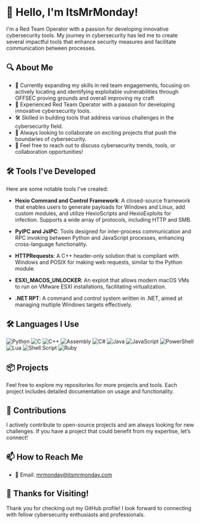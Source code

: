 # 👋 Hello, I'm ItsMrMonday!

I'm a Red Team Operator with a passion for developing innovative cybersecurity tools. My journey in cybersecurity has led me to create several impactful tools that enhance security measures and facilitate communication between processes.

## 🔍 About Me

- 🌱 Currently expanding my skills in red team engagements, focusing on actively locating and identifying exploitable vulnerabilities through OFFSEC proving grounds and overall improving my craft
- 💼 Experienced Red Team Operator with a passion for developing innovative cybersecurity tools.
- 🛠️ Skilled in building tools that address various challenges in the cybersecurity field.
- 🎯 Always looking to collaborate on exciting projects that push the boundaries of cybersecurity.
- 💬 Feel free to reach out to discuss cybersecurity trends, tools, or collaboration opportunities!

## 🛠️ Tools I've Developed

Here are some notable tools I've created:

- **Hexio Command and Control Framework**: A closed-source framework that enables users to generate payloads for Windows and Linux, add custom modules, and utilize HexioScripts and HexioExploits for infection. Supports a wide array of protocols, including HTTP and SMB.

- **PyIPC and JsIPC**: Tools designed for inter-process communication and RPC invoking between Python and JavaScript processes, enhancing cross-language functionality.

- **HTTPRequests**: A C++ header-only solution that is compliant with Windows and POSIX for making web requests, similar to the Python module.

- **ESXI_MACOS_UNLOCKER**: An exploit that allows modern macOS VMs to run on VMware ESXI installations, facilitating virtualization.

- **.NET RPT**: A command and control system written in .NET, aimed at managing multiple Windows targets effectively.

## 🛠️ Languages I Use

![Python](https://img.shields.io/badge/Python-3776AB?style=flat-square&logo=python&logoColor=white)
![C](https://img.shields.io/badge/C-00599C?style=flat-square&logo=c&logoColor=white)
![C++](https://img.shields.io/badge/C%2B%2B-00599C?style=flat-square&logo=c%2B%2B&logoColor=white)
![Assembly](https://img.shields.io/badge/Assembly-6E4C13?style=flat-square&logo=assemblyscript&logoColor=white)
![C#](https://img.shields.io/badge/C%23-239120?style=flat-square&logo=csharp&logoColor=white)
![Java](https://img.shields.io/badge/Java-007396?style=flat-square&logo=java&logoColor=white)
![JavaScript](https://img.shields.io/badge/JavaScript-F7DF1E?style=flat-square&logo=javascript&logoColor=black)
![PowerShell](https://img.shields.io/badge/PowerShell-5391FE?style=flat-square&logo=powershell&logoColor=white)
![Lua](https://img.shields.io/badge/Lua-2C2D72?style=flat-square&logo=lua&logoColor=white)
![Shell Script](https://img.shields.io/badge/Shell_Script-4EAA25?style=flat-square&logo=gnu-bash&logoColor=white)
![Ruby](https://img.shields.io/badge/Ruby-CC342D?style=flat-square&logo=ruby&logoColor=white)


## 📦 Projects

Feel free to explore my repositories for more projects and tools. Each project includes detailed documentation on usage and functionality.

## 🤝 Contributions

I actively contribute to open-source projects and am always looking for new challenges. If you have a project that could benefit from my expertise, let’s connect!

## 📫 How to Reach Me

- 📧 Email: mrmonday@itsmrmonday.com

## 🎉 Thanks for Visiting!

Thank you for checking out my GitHub profile! I look forward to connecting with fellow cybersecurity enthusiasts and professionals.
